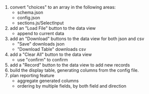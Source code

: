 1. convert "choices" to an array in the following areas:
   * schema.json
   * config.json
   * sections.js/SelectInput
2. add an "Load File" button to the data view
   * append to current data
3. add an "Download" buttons to the data view for both json and csv
   * "Save" downloads json
   * "Download Table" downloads csv
4. add a "Clear All" button to the data view
   * use "confirm" to confirm
5. add a "Record" button to the data view to add new records
6. build the display table, generating columns from the config file.
7. plan reporting feature
   * aggregate generated columns
   * ordering by multiple fields, by both field and direction